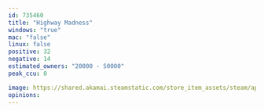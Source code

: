 ```yaml
---
id: 735460
title: "Highway Madness"
windows: "true"
mac: "false"
linux: false
positive: 32
negative: 14
estimated_owners: "20000 - 50000"
peak_ccu: 0

image: https://shared.akamai.steamstatic.com/store_item_assets/steam/apps/735460/header.jpg?t=1522759913
opinions:
---
```

